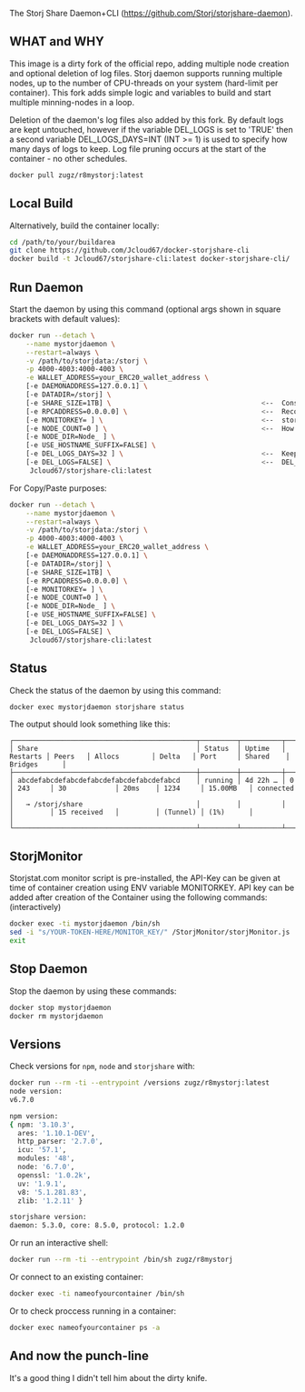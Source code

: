 The Storj Share Daemon+CLI (https://github.com/Storj/storjshare-daemon).

## WHAT and WHY ##

This image is a dirty fork of the official repo, adding multiple node creation and optional deletion of log files.  Storj daemon supports running multiple nodes, up to the number of CPU-threads on your system (hard-limit per container). This fork adds simple logic and variables to build and start multiple minning-nodes in a loop. 

Deletion of the daemon's log files also added by this fork. By default logs are kept untouched, however if the variable DEL_LOGS is set to 'TRUE' then a second variable DEL_LOGS_DAYS=INT (INT >= 1) is used to specify how many days of logs to keep. Log file pruning occurs at the start of the container - no other schedules.
```bash
docker pull zugz/r8mystorj:latest
```

## Local Build ##

Alternatively, build the container locally:

```bash
cd /path/to/your/buildarea
git clone https://github.com/Jcloud67/docker-storjshare-cli
docker build -t Jcloud67/storjshare-cli:latest docker-storjshare-cli/
```

## Run Daemon ##

Start the daemon by using this command (optional args shown in square brackets with default values):

```bash
docker run --detach \
    --name mystorjdaemon \
    --restart=always \
    -v /path/to/storjdata:/storj \
    -p 4000-4003:4000-4003 \
	-e WALLET_ADDRESS=your_ERC20_wallet_address \
	[-e DAEMONADDRESS=127.0.0.1] \
	[-e DATADIR=/storj] \
	[-e SHARE_SIZE=1TB] \                                     <--  Consider, a LARGE # here with multiple nodes, do you have the                                                                            space? Could also change these values later in each config file.
	[-e RPCADDRESS=0.0.0.0] \                                 <--  Recomend DynamicDNS used here.
	[-e MONITORKEY= ] \                                       <--  storjstat.com user API monitor-key here.
	[-e NODE_COUNT=0 ] \                                      <--  How many additional minning-nodes to start.
	[-e NODE_DIR=Node_ ] \
	[-e USE_HOSTNAME_SUFFIX=FALSE] \
	[-e DEL_LOGS_DAYS=32 ] \                                  <--  Keep this many days; older is deleted. Valid is >=1.
	[-e DEL_LOGS=FALSE] \                                     <--  DEL_LOGS=TRUE  to enable.
     Jcloud67/storjshare-cli:latest
```

For Copy/Paste purposes: 

```bash
docker run --detach \
    --name mystorjdaemon \
    --restart=always \
    -v /path/to/storjdata:/storj \
    -p 4000-4003:4000-4003 \
	-e WALLET_ADDRESS=your_ERC20_wallet_address \
	[-e DAEMONADDRESS=127.0.0.1] \
	[-e DATADIR=/storj] \
	[-e SHARE_SIZE=1TB] \
	[-e RPCADDRESS=0.0.0.0] \
	[-e MONITORKEY= ] \
	[-e NODE_COUNT=0 ] \
	[-e NODE_DIR=Node_ ] \
	[-e USE_HOSTNAME_SUFFIX=FALSE] \
	[-e DEL_LOGS_DAYS=32 ] \
	[-e DEL_LOGS=FALSE] \
     Jcloud67/storjshare-cli:latest
```


## Status ##

Check the status of the daemon by using this command:

```bash
docker exec mystorjdaemon storjshare status
```

The output should look something like this:

```
┌─────────────────────────────────────────────┬─────────┬──────────┬──────────┬─────────┬───────────────┬─────────┬──────────┬───────────┬──────────────┐
│ Share                                       │ Status  │ Uptime   │ Restarts │ Peers   │ Allocs        │ Delta   │ Port     │ Shared    │ Bridges      │
├─────────────────────────────────────────────┼─────────┼──────────┼──────────┼─────────┼───────────────┼─────────┼──────────┼───────────┼──────────────┤
│ abcdefabcdefabcdefabcdefabcdefabcdefabcd    │ running │ 4d 22h … │ 0        │ 243     │ 30            │ 20ms    │ 1234     │ 15.00MB   │ connected    │
│   → /storj/share                            │         │          │          │         │ 15 received   │         │ (Tunnel) │ (1%)      │              │
└─────────────────────────────────────────────┴─────────┴──────────┴──────────┴─────────┴───────────────┴─────────┴──────────┴───────────┴──────────────┘
```

## StorjMonitor ##
Storjstat.com monitor script is pre-installed, the API-Key can be given at time of container creation using ENV variable MONITORKEY.
API key can be added after creation of the Container using the following commands: (interactively)

```bash
docker exec -ti mystorjdaemon /bin/sh
sed -i "s/YOUR-TOKEN-HERE/MONITOR_KEY/" /StorjMonitor/storjMonitor.js
exit
```


## Stop Daemon ##

Stop the daemon by using these commands:

```bash
docker stop mystorjdaemon
docker rm mystorjdaemon
```

## Versions ##

Check versions for `npm`, `node` and `storjshare` with:

```bash
docker run --rm -ti --entrypoint /versions zugz/r8mystorj:latest
node version:
v6.7.0

npm version:
{ npm: '3.10.3',
  ares: '1.10.1-DEV',
  http_parser: '2.7.0',
  icu: '57.1',
  modules: '48',
  node: '6.7.0',
  openssl: '1.0.2k',
  uv: '1.9.1',
  v8: '5.1.281.83',
  zlib: '1.2.11' }

storjshare version:
daemon: 5.3.0, core: 8.5.0, protocol: 1.2.0
```

Or run an interactive shell:

```bash
docker run --rm -ti --entrypoint /bin/sh zugz/r8mystorj
```

Or connect to an existing container:

```bash
docker exec -ti nameofyourcontainer /bin/sh
```

Or to check proccess running in a container:

```bash
docker exec nameofyourcontainer ps -a
```

## And now the punch-line ##
It's a good thing I didn't tell him about the dirty knife.
